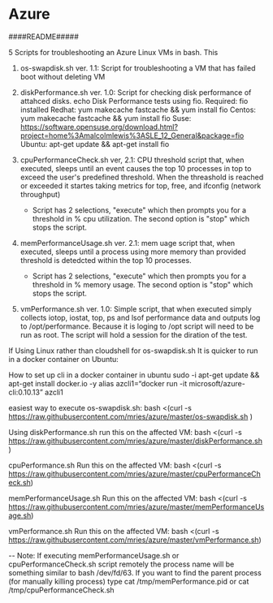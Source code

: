 # Azure 


####README#####



5 Scripts for troubleshooting an Azure Linux  VMs in bash. This 

1. os-swapdisk.sh ver. 1.1:
   Script for troubleshooting a VM that has failed boot without deleting VM

2. diskPerformance.sh ver. 1.0: 
   Script for checking disk performance of attahced disks.
   echo Disk Performance tests using fio.
        Required: fio installed
        Redhat: yum makecache fastcache && yum install fio
        Centos: yum makecache fastcache && yum install fio
        Suse:   https://software.opensuse.org/download.html?project=home%3Amalcolmlewis%3ASLE_12_General&package=fio
        Ubuntu: apt-get update && apt-get install fio

3. cpuPerformanceCheck.sh ver, 2.1:
   CPU threshold script that, when executed, sleeps until an event causes the top 10 processes in top to exceed the user's predefined threshold.
   When the threashold is reached or exceeded it startes taking metrics for top, free, and ifconfig (network throughput)
   - Script has  2 selections, "execute" which then prompts you for a threshold in % cpu  utilization. The second option is "stop" which stops the script.

4. memPerformanceUsage.sh ver. 2.1:
   mem uage script that, when executed, sleeps until a process using more memory than provided threshold is detedcted within the top 10 processes.
   - Script has  2 selections, "execute" which then prompts you for a threshold in % memory usage. The second option is "stop" which stops the script.

5. vmPerformance.sh ver. 1.0:
   Simple script, that when executed simply collects iotop, iostat, top, ps and lsof performance data and outputs log to /opt/performance.
   Because it is loging to /opt script will need to be run as root. The script will hold a session for the diration of the test.

If Using Linux rather than cloudshell for os-swapdisk.sh  It is quicker to run in a docker container on Ubuntu:



How to set up cli in a docker container in ubuntu
sudo -i
apt-get update && apt-get install docker.io -y
alias azcli1=“docker run -it microsoft/azure-cli:0.10.13”
azcli1

easiest way to execute os-swapdisk.sh:
bash <(curl -s  https://raw.githubusercontent.com/mries/azure/master/os-swapdisk.sh )

Using diskPerformance.sh
run this on the affected VM:
bash <(curl -s  https://raw.githubusercontent.com/mries/azure/master/diskPerformance.sh )

cpuPerformance.sh
Run this on the affected VM:
bash <(curl -s  https://raw.githubusercontent.com/mries/azure/master/cpuPerformanceCheck.sh)

memPerformanceUsage.sh
Run this on the affected VM:
bash <(curl -s  https://raw.githubusercontent.com/mries/azure/master/memPerformanceUsage.sh)

vmPerformance.sh
Run this on the affected VM:
bash <(curl -s  https://raw.githubusercontent.com/mries/azure/master/vmPerformance.sh)

-- Note: If executing memPerformanceUsage.sh or cpuPerformanceCheck.sh script remotely the process name will be something similar to  bash /dev/fd/63.  If you want to find the parent process (for manually killing process) type  cat  /tmp/memPerformance.pid or  cat  /tmp/cpuPerformanceCheck.sh
